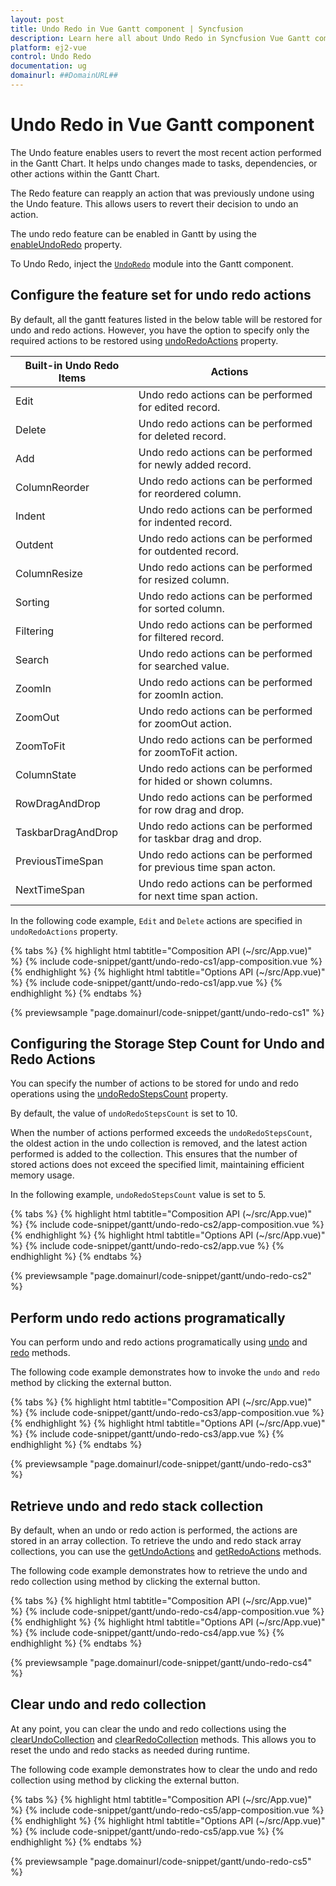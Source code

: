 ```yaml
---
layout: post
title: Undo Redo in Vue Gantt component | Syncfusion
description: Learn here all about Undo Redo in Syncfusion Vue Gantt component of Syncfusion Essential JS 2 and more.
platform: ej2-vue
control: Undo Redo 
documentation: ug
domainurl: ##DomainURL##
---
```


# Undo Redo in Vue Gantt component

The Undo feature enables users to revert the most recent action performed in the Gantt Chart. It helps undo changes made to tasks, dependencies, or other actions within the Gantt Chart.

The Redo feature can reapply an action that was previously undone using the Undo feature. This allows users to revert their decision to undo an action.

The undo redo feature can be enabled in Gantt by using the [enableUndoRedo](https://ej2.syncfusion.com/vue/documentation/api/gantt/#enableundoredo) property.

To Undo Redo, inject the [`UndoRedo`](https://ej2.syncfusion.com/vue/documentation/api/gantt/#undoredomodule) module into the Gantt component.

## Configure the feature set for undo redo actions

By default, all the gantt features listed in the below table will be restored for undo and redo actions. However, you have the option to specify only the required actions to be restored using [undoRedoActions](https://ej2.syncfusion.com/vue/documentation/api/gantt/#undoredoactions) property.

| Built-in Undo Redo Items | Actions |
|------------------------|---------|
| Edit | Undo redo actions can be performed for edited record.|
| Delete | Undo redo actions can be performed for deleted record.|
| Add | Undo redo actions can be performed for newly added record.|
| ColumnReorder | Undo redo actions can be performed for reordered column.|
| Indent | Undo redo actions can be performed for indented record.|
| Outdent | Undo redo actions can be performed for outdented record.|
| ColumnResize | Undo redo actions can be performed for resized column.|
| Sorting | Undo redo actions can be performed for sorted column.|
| Filtering | Undo redo actions can be performed for filtered record.|
| Search | Undo redo actions can be performed for searched value.|
| ZoomIn | Undo redo actions can be performed for zoomIn action.|
| ZoomOut | Undo redo actions can be performed for zoomOut action.|
| ZoomToFit | Undo redo actions can be performed for zoomToFit action.|
| ColumnState | Undo redo actions can be performed for hided or shown columns.|
| RowDragAndDrop | Undo redo actions can be performed for row drag and drop.|
| TaskbarDragAndDrop |  Undo redo actions can be performed for taskbar drag and drop.|
| PreviousTimeSpan | Undo redo actions can be performed for previous time span acton.|
| NextTimeSpan | Undo redo actions can be performed for next time span action.|

In the following code example, `Edit` and `Delete` actions are specified in `undoRedoActions` property.

{% tabs %}
{% highlight html tabtitle="Composition API (~/src/App.vue)" %}
{% include code-snippet/gantt/undo-redo-cs1/app-composition.vue %}
{% endhighlight %}
{% highlight html tabtitle="Options API (~/src/App.vue)" %}
{% include code-snippet/gantt/undo-redo-cs1/app.vue %}
{% endhighlight %}
{% endtabs %}
        
{% previewsample "page.domainurl/code-snippet/gantt/undo-redo-cs1" %}

## Configuring the Storage Step Count for Undo and Redo Actions

You can specify the number of actions to be stored for undo and redo operations using the [undoRedoStepsCount](https://ej2.syncfusion.com/vue/documentation/api/gantt/#undoredostepscount) property.

By default, the value of `undoRedoStepsCount` is set to 10.

When the number of actions performed exceeds the `undoRedoStepsCount`, the oldest action in the undo collection is removed, and the latest action performed is added to the collection. This ensures that the number of stored actions does not exceed the specified limit, maintaining efficient memory usage.

In the following example, `undoRedoStepsCount` value is set to 5.

{% tabs %}
{% highlight html tabtitle="Composition API (~/src/App.vue)" %}
{% include code-snippet/gantt/undo-redo-cs2/app-composition.vue %}
{% endhighlight %}
{% highlight html tabtitle="Options API (~/src/App.vue)" %}
{% include code-snippet/gantt/undo-redo-cs2/app.vue %}
{% endhighlight %}
{% endtabs %}
        
{% previewsample "page.domainurl/code-snippet/gantt/undo-redo-cs2" %}

## Perform undo redo actions programatically

You can perform undo and redo actions programatically using [undo](https://ej2.syncfusion.com/vue/documentation/api/gantt/#undo) and [redo](https://ej2.syncfusion.com/vue/documentation/api/gantt/#redo) methods.

The following code example demonstrates how to invoke the `undo` and `redo` method by clicking the external button.

{% tabs %}
{% highlight html tabtitle="Composition API (~/src/App.vue)" %}
{% include code-snippet/gantt/undo-redo-cs3/app-composition.vue %}
{% endhighlight %}
{% highlight html tabtitle="Options API (~/src/App.vue)" %}
{% include code-snippet/gantt/undo-redo-cs3/app.vue %}
{% endhighlight %}
{% endtabs %}
        
{% previewsample "page.domainurl/code-snippet/gantt/undo-redo-cs3" %}

## Retrieve undo and redo stack collection

By default, when an undo or redo action is performed, the actions are stored in an array collection. To retrieve the undo and redo stack array collections, you can use the [getUndoActions](https://ej2.syncfusion.com/vue/documentation/api/gantt/#getundoactions) and [getRedoActions](https://ej2.syncfusion.com/vue/documentation/api/gantt/#getredoactions) methods.

The following code example demonstrates how to retrieve the undo and redo collection using method by clicking the external button.

{% tabs %}
{% highlight html tabtitle="Composition API (~/src/App.vue)" %}
{% include code-snippet/gantt/undo-redo-cs4/app-composition.vue %}
{% endhighlight %}
{% highlight html tabtitle="Options API (~/src/App.vue)" %}
{% include code-snippet/gantt/undo-redo-cs4/app.vue %}
{% endhighlight %}
{% endtabs %}
        
{% previewsample "page.domainurl/code-snippet/gantt/undo-redo-cs4" %}

## Clear undo and redo collection

At any point, you can clear the undo and redo collections using the [clearUndoCollection](https://ej2.syncfusion.com/vue/documentation/api/gantt/#clearundocollection) and [clearRedoCollection](https://ej2.syncfusion.com/vue/documentation/api/gantt/#clearredocollection) methods. This allows you to reset the undo and redo stacks as needed during runtime.

The following code example demonstrates how to clear the undo and redo collection using method by clicking the external button.

{% tabs %}
{% highlight html tabtitle="Composition API (~/src/App.vue)" %}
{% include code-snippet/gantt/undo-redo-cs5/app-composition.vue %}
{% endhighlight %}
{% highlight html tabtitle="Options API (~/src/App.vue)" %}
{% include code-snippet/gantt/undo-redo-cs5/app.vue %}
{% endhighlight %}
{% endtabs %}
        
{% previewsample "page.domainurl/code-snippet/gantt/undo-redo-cs5" %}